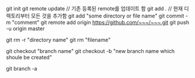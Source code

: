 git init
git remote update // 기존 등록된 remote를 업데이트 함
git add . // 현재 디렉토리부터 모든 것을 추가함
git add "some directory or file name"
git commit -m "comment"
git remote add origin https://github.com/~~~/~~~.git
git push -u origin master

git rm -r "directory name"
git rm "filename"

git checkout "branch name"
git checkout -b "new branch name which shoule be created"

git branch -a
